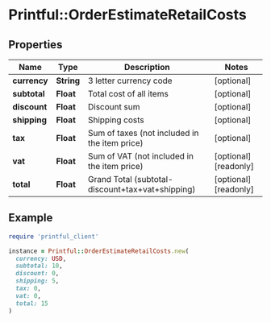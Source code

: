 # Printful::OrderEstimateRetailCosts

## Properties

| Name | Type | Description | Notes |
| ---- | ---- | ----------- | ----- |
| **currency** | **String** | 3 letter currency code | [optional] |
| **subtotal** | **Float** | Total cost of all items | [optional] |
| **discount** | **Float** | Discount sum | [optional] |
| **shipping** | **Float** | Shipping costs | [optional] |
| **tax** | **Float** | Sum of taxes (not included in the item price) | [optional] |
| **vat** | **Float** | Sum of VAT (not included in the item price) | [optional][readonly] |
| **total** | **Float** | Grand Total (subtotal-discount+tax+vat+shipping) | [optional][readonly] |

## Example

```ruby
require 'printful_client'

instance = Printful::OrderEstimateRetailCosts.new(
  currency: USD,
  subtotal: 10,
  discount: 0,
  shipping: 5,
  tax: 0,
  vat: 0,
  total: 15
)
```

